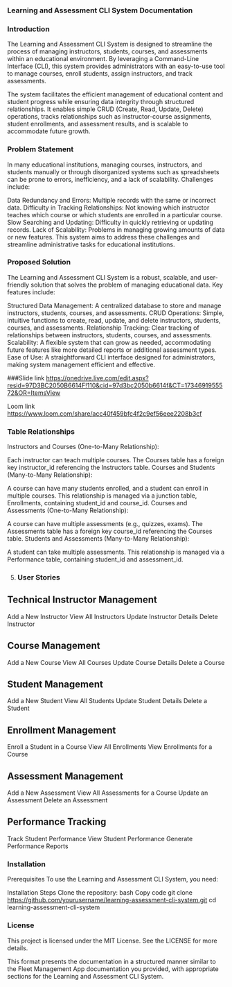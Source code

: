 
### Learning and Assessment CLI System Documentation
### Introduction
The Learning and Assessment CLI System is designed to streamline the process of managing instructors, students, courses, and assessments within an educational environment. By leveraging a Command-Line Interface (CLI), this system provides administrators with an easy-to-use tool to manage courses, enroll students, assign instructors, and track assessments.

The system facilitates the efficient management of educational content and student progress while ensuring data integrity through structured relationships. It enables simple CRUD (Create, Read, Update, Delete) operations, tracks relationships such as instructor-course assignments, student enrollments, and assessment results, and is scalable to accommodate future growth.

 ### Problem Statement
In many educational institutions, managing courses, instructors, and students manually or through disorganized systems such as spreadsheets can be prone to errors, inefficiency, and a lack of scalability. Challenges include:

Data Redundancy and Errors: Multiple records with the same or incorrect data.
Difficulty in Tracking Relationships: Not knowing which instructor teaches which course or which students are enrolled in a particular course.
Slow Searching and Updating: Difficulty in quickly retrieving or updating records.
Lack of Scalability: Problems in managing growing amounts of data or new features.
This system aims to address these challenges and streamline administrative tasks for educational institutions.

 ### Proposed Solution
The Learning and Assessment CLI System is a robust, scalable, and user-friendly solution that solves the problem of managing educational data. Key features include:

Structured Data Management: A centralized database to store and manage instructors, students, courses, and assessments.
CRUD Operations: Simple, intuitive functions to create, read, update, and delete instructors, students, courses, and assessments.
Relationship Tracking: Clear tracking of relationships between instructors, students, courses, and assessments.
Scalability: A flexible system that can grow as needed, accommodating future features like more detailed reports or additional assessment types.
Ease of Use: A straightforward CLI interface designed for administrators, making system management efficient and effective.


###Slide link
https://onedrive.live.com/edit.aspx?resid=97D3BC2050B6614F!110&cid=97d3bc2050b6614f&CT=1734691955572&OR=ItemsView

Loom link
https://www.loom.com/share/acc40f459bfc4f2c9ef56eee2208b3cf

 ### Table Relationships
Instructors and Courses (One-to-Many Relationship):

Each instructor can teach multiple courses.
The Courses table has a foreign key instructor_id referencing the Instructors table.
Courses and Students (Many-to-Many Relationship):

A course can have many students enrolled, and a student can enroll in multiple courses.
This relationship is managed via a junction table, Enrollments, containing student_id and course_id.
Courses and Assessments (One-to-Many Relationship):

A course can have multiple assessments (e.g., quizzes, exams).
The Assessments table has a foreign key course_id referencing the Courses table.
Students and Assessments (Many-to-Many Relationship):

A student can take multiple assessments.
This relationship is managed via a Performance table, containing student_id and assessment_id.

5. ### User Stories
 ## Technical Instructor Management
Add a New Instructor
View All Instructors
Update Instructor Details
Delete Instructor
 ## Course Management
Add a New Course
View All Courses
Update Course Details
Delete a Course
 ## Student Management
Add a New Student
View All Students
Update Student Details
Delete a Student
 ## Enrollment Management
Enroll a Student in a Course
View All Enrollments
View Enrollments for a Course
 ## Assessment Management
Add a New Assessment
View All Assessments for a Course
Update an Assessment
Delete an Assessment
## Performance Tracking
Track Student Performance
View Student Performance
Generate Performance Reports

 ### Installation
Prerequisites
To use the Learning and Assessment CLI System, you need:


Installation Steps
Clone the repository:
bash
Copy code
git clone https://github.com/yourusername/learning-assessment-cli-system.git
cd learning-assessment-cli-system

### License
This project is licensed under the MIT License. See the LICENSE for more details.

This format presents the documentation in a structured manner similar to the Fleet Management App documentation you provided, with appropriate sections for the Learning and Assessment CLI System.


